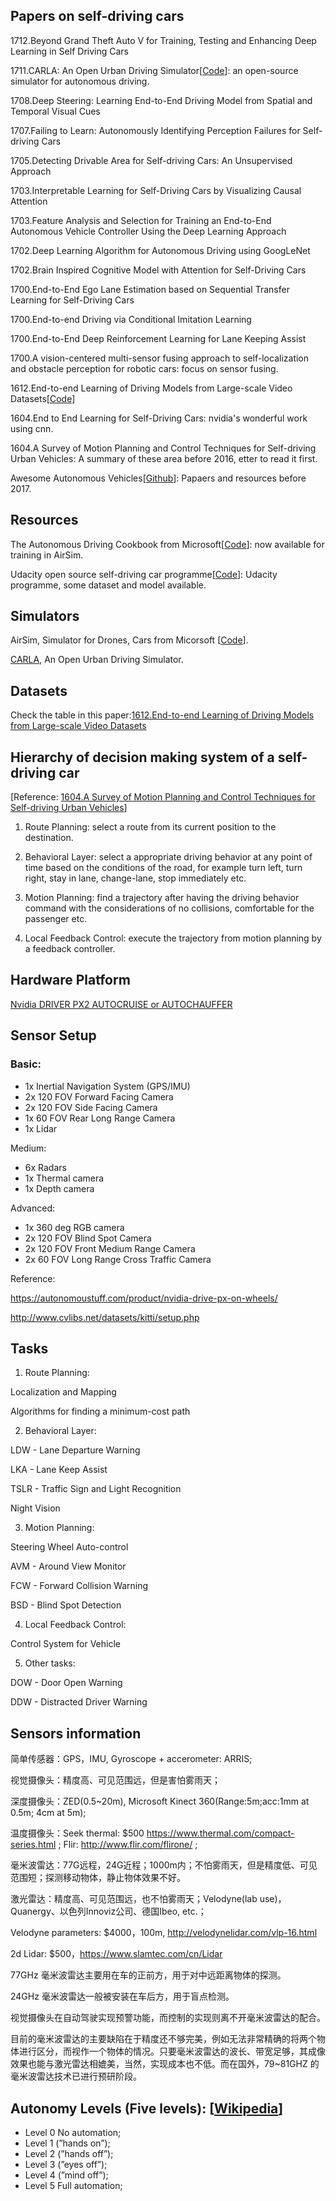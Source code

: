 ## Papers on self-driving cars

1712.Beyond Grand Theft Auto V for Training, Testing and Enhancing Deep Learning in Self Driving Cars

1711.CARLA: An Open Urban Driving Simulator[[Code](https://github.com/carla-simulator/carla)]: an open-source simulator for autonomous driving.

1708.Deep Steering: Learning End-to-End Driving Model from Spatial and Temporal Visual Cues

1707.Failing to Learn: Autonomously Identifying Perception Failures for Self-driving Cars

1705.Detecting Drivable Area for Self-driving Cars: An Unsupervised Approach

1703.Interpretable Learning for Self-Driving Cars by Visualizing Causal Attention

1703.Feature Analysis and Selection for Training an End-to-End Autonomous Vehicle Controller Using the Deep Learning Approach

1702.Deep Learning Algorithm for Autonomous Driving using GoogLeNet

1702.Brain Inspired Cognitive Model with Attention for Self-Driving Cars

1700.End-to-End Ego Lane Estimation based on Sequential Transfer Learning for Self-Driving Cars

1700.End-to-end Driving via Conditional Imitation Learning

1700.End-to-End Deep Reinforcement Learning for Lane Keeping Assist

1700.A vision-centered multi-sensor fusing approach to self-localization and obstacle perception for robotic cars: focus on sensor fusing.

1612.End-to-end Learning of Driving Models from Large-scale Video Datasets[[Code](https://github.com/gy20073/BDD_Driving_Model)]

1604.End to End Learning for Self-Driving Cars: nvidia's wonderful work using cnn.

1604.A Survey of Motion Planning and Control Techniques for Self-driving Urban Vehicles: A summary of these area before 2016, etter to read it first.

Awesome Autonomous Vehicles[[Github](https://github.com/takeitallsource/awesome-autonomous-vehicles)]: Papaers and resources before 2017.

## Resources

The Autonomous Driving Cookbook from Microsoft[[Code](https://github.com/Microsoft/AutonomousDrivingCookbook)]: now available for training in AirSim.

Udacity open source self-driving car programme[[Code](https://github.com/udacity/self-driving-car)]: Udacity programme, some dataset
and model available.


## Simulators

AirSim, Simulator for Drones, Cars from Micorsoft [[Code](https://github.com/Microsoft/AirSim)].

[CARLA](http://www.carla.org), An Open Urban Driving Simulator.

## Datasets

Check the table in this paper:[1612.End-to-end Learning of Driving Models from Large-scale Video Datasets](https://arxiv.org/pdf/1612.01079.pdf)

## Hierarchy of decision making system of a self-driving car 
[Reference: [1604.A Survey of Motion Planning and Control Techniques for Self-driving Urban Vehicles](https://arxiv.org/pdf/1604.07446.pdf)]

1. Route Planning: select a route from its current position to the destination.

2. Behavioral Layer: select a appropriate driving behavior at any point of time based on the conditions of the road, for example turn left, turn right, stay in lane, change-lane, stop immediately etc.

3. Motion Planning: find a trajectory after having the driving behavior command with the considerations of no collisions, comfortable for the passenger etc.

4. Local Feedback Control: execute the trajectory from motion planning by a feedback controller.

## Hardware Platform
[Nvidia DRIVER PX2 AUTOCRUISE or AUTOCHAUFFER](https://developer.nvidia.com/drive/hardware)

## Sensor Setup
### Basic:
* 1x Inertial Navigation System (GPS/IMU)
* 2x 120 FOV Forward Facing Camera
* 2x 120 FOV Side Facing Camera
* 1x 60 FOV Rear Long Range Camera
* 1x Lidar

Medium:
* 6x Radars
* 1x Thermal camera
* 1x Depth camera

Advanced:
* 1x 360 deg RGB camera
* 2x 120 FOV Blind Spot Camera
* 2x 120 FOV Front Medium Range Camera
* 2x 60 FOV Long Range Cross Traffic Camera

Reference:

https://autonomoustuff.com/product/nvidia-drive-px-on-wheels/

http://www.cvlibs.net/datasets/kitti/setup.php

## Tasks
1. Route Planning:

Localization and Mapping

Algorithms for finding a minimum-cost path

2. Behavioral Layer:

LDW - Lane Departure Warning

LKA - Lane Keep Assist

TSLR - Traffic Sign and Light Recognition

Night Vision

3. Motion Planning:

Steering Wheel Auto-control

AVM - Around View Monitor

FCW - Forward Collision Warning

BSD - Blind Spot Detection

4. Local Feedback Control:

Control System for Vehicle

5. Other tasks:

DOW - Door Open Warning

DDW - Distracted Driver Warning

## Sensors information
简单传感器：GPS，IMU, Gyroscope + accerometer: ARRIS;

视觉摄像头：精度高、可见范围远，但是害怕雾雨天；

深度摄像头：ZED(0.5~20m), Microsoft Kinect 360(Range:5m;acc:1mm at 0.5m; 4cm at 5m);

温度摄像头：Seek thermal: $500 https://www.thermal.com/compact-series.html ; Flir: http://www.flir.com/flirone/ ;

毫米波雷达：77G远程，24G近程；1000m内；不怕雾雨天，但是精度低、可见范围短；探测移动物体，静止物体效果不好。

激光雷达：精度高、可见范围远，也不怕雾雨天；Velodyne(lab use)，Quanergy、以色列Innoviz公司、德国Ibeo, etc.；

Velodyne parameters: $4000，100m, http://velodynelidar.com/vlp-16.html

2d Lidar: $500，https://www.slamtec.com/cn/Lidar

77GHz 毫米波雷达主要用在车的正前方，用于对中远距离物体的探测。

24GHz 毫米波雷达一般被安装在车后方，用于盲点检测。

视觉摄像头在自动驾驶实现预警功能，而控制的实现则离不开毫米波雷达的配合。

目前的毫米波雷达的主要缺陷在于精度还不够完美，例如无法非常精确的将两个物体进行区分，而视作一个物体的情况。只要毫米波雷达的波长、带宽足够，其成像效果也能与激光雷达相媲美，当然，实现成本也不低。而在国外，79~81GHZ 的毫米波雷达技术已进行预研阶段。

## Autonomy Levels (Five levels): [[Wikipedia](https://en.wikipedia.org/wiki/Autonomous_car#Levels_of_driving_automation)]
* Level 0 No automation;
* Level 1 (”hands on”);
* Level 2 (”hands off”);
* Level 3 (”eyes off”);
* Level 4 (”mind off”);
* Level 5 Full automation;



